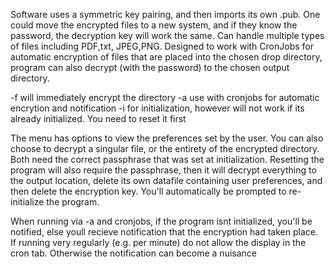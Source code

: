 Software uses a symmetric key pairing, and then imports its own .pub. One could move the encrypted files to a new 
system, and if they know the password, the decryption key will work the same. Can handle multiple types of files
including PDF,txt, JPEG,PNG. Designed to work with CronJobs for automatic encryption of files that are placed into 
the chosen drop directory, program can also decrypt (with the password) to the chosen output directory. 

-f will immediately encrypt the directory
-a use with cronjobs for automatic encrytion and notification
-i for initialization, however will not work if its already initialized. You need to reset it first

The menu has options to view the preferences set by the user. You can also choose to decrypt a singular file, or
the entirety of the encrypted directory. Both need the correct passphrase that was set at initialization. Resetting
the program will also require the passphrase, then it will decrypt everything to the output location, delete its own
datafile containing user preferences, and then delete the encryption key. You'll automatically be prompted to 
re-initialize the program. 

When running via -a and cronjobs, if the program isnt initialized, you'll be notified, else youll recieve notification 
that the encryption had taken place. If running very regularly (e.g. per minute) do not allow the display in the cron
tab. Otherwise the notification can become a nuisance
